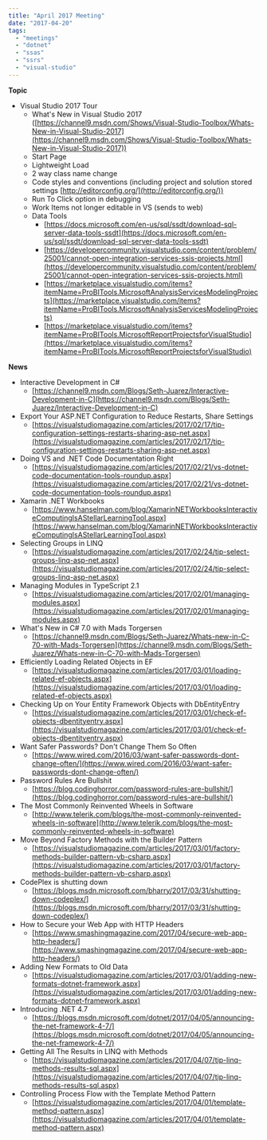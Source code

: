 ```yaml
---
title: "April 2017 Meeting"
date: "2017-04-20"
tags: 
  - "meetings"
  - "dotnet"
  - "ssas"
  - "ssrs"
  - "visual-studio"
---
```


**Topic**

- Visual Studio 2017 Tour
    - What's New in Visual Studio 2017 ([https://channel9.msdn.com/Shows/Visual-Studio-Toolbox/Whats-New-in-Visual-Studio-2017](https://channel9.msdn.com/Shows/Visual-Studio-Toolbox/Whats-New-in-Visual-Studio-2017))
    - Start Page
    - Lightweight Load
    - 2 way class name change
    - Code styles and conventions (including project and solution stored settings [http://editorconfig.org/](http://editorconfig.org/))
    - Run To Click option in debugging
    - Work Items not longer editable in VS (sends to web)
    - Data Tools
        - [https://docs.microsoft.com/en-us/sql/ssdt/download-sql-server-data-tools-ssdt](https://docs.microsoft.com/en-us/sql/ssdt/download-sql-server-data-tools-ssdt)
        - [https://developercommunity.visualstudio.com/content/problem/25001/cannot-open-integration-services-ssis-projects.html](https://developercommunity.visualstudio.com/content/problem/25001/cannot-open-integration-services-ssis-projects.html)
        - [https://marketplace.visualstudio.com/items?itemName=ProBITools.MicrosoftAnalysisServicesModelingProjects](https://marketplace.visualstudio.com/items?itemName=ProBITools.MicrosoftAnalysisServicesModelingProjects)
        - [https://marketplace.visualstudio.com/items?itemName=ProBITools.MicrosoftReportProjectsforVisualStudio](https://marketplace.visualstudio.com/items?itemName=ProBITools.MicrosoftReportProjectsforVisualStudio)

**News**

- Interactive Development in C#
    - [https://channel9.msdn.com/Blogs/Seth-Juarez/Interactive-Development-in-C](https://channel9.msdn.com/Blogs/Seth-Juarez/Interactive-Development-in-C)
- Export Your ASP.NET Configuration to Reduce Restarts, Share Settings
    - [https://visualstudiomagazine.com/articles/2017/02/17/tip-configuration-settings-restarts-sharing-asp-net.aspx](https://visualstudiomagazine.com/articles/2017/02/17/tip-configuration-settings-restarts-sharing-asp-net.aspx)
- Doing VS and .NET Code Documentation Right
    - [https://visualstudiomagazine.com/articles/2017/02/21/vs-dotnet-code-documentation-tools-roundup.aspx](https://visualstudiomagazine.com/articles/2017/02/21/vs-dotnet-code-documentation-tools-roundup.aspx)
- Xamarin .NET Workbooks
    - [https://www.hanselman.com/blog/XamarinNETWorkbooksInteractiveComputingIsAStellarLearningTool.aspx](https://www.hanselman.com/blog/XamarinNETWorkbooksInteractiveComputingIsAStellarLearningTool.aspx)
- Selecting Groups in LINQ
    - [https://visualstudiomagazine.com/articles/2017/02/24/tip-select-groups-linq-asp-net.aspx](https://visualstudiomagazine.com/articles/2017/02/24/tip-select-groups-linq-asp-net.aspx)
- Managing Modules in TypeScript 2.1
    - [https://visualstudiomagazine.com/articles/2017/02/01/managing-modules.aspx](https://visualstudiomagazine.com/articles/2017/02/01/managing-modules.aspx)
- What's New in C# 7.0 with Mads Torgersen
    - [https://channel9.msdn.com/Blogs/Seth-Juarez/Whats-new-in-C-70-with-Mads-Torgersen](https://channel9.msdn.com/Blogs/Seth-Juarez/Whats-new-in-C-70-with-Mads-Torgersen)
- Efficiently Loading Related Objects in EF
    - [https://visualstudiomagazine.com/articles/2017/03/01/loading-related-ef-objects.aspx](https://visualstudiomagazine.com/articles/2017/03/01/loading-related-ef-objects.aspx)
- Checking Up on Your Entity Framework Objects with DbEntityEntry
    - [https://visualstudiomagazine.com/articles/2017/03/01/check-ef-objects-dbentityentry.aspx](https://visualstudiomagazine.com/articles/2017/03/01/check-ef-objects-dbentityentry.aspx)
- Want Safer Passwords? Don't Change Them So Often
    - [https://www.wired.com/2016/03/want-safer-passwords-dont-change-often/](https://www.wired.com/2016/03/want-safer-passwords-dont-change-often/)
- Password Rules Are Bullshit
    - [https://blog.codinghorror.com/password-rules-are-bullshit/](https://blog.codinghorror.com/password-rules-are-bullshit/)
- The Most Commonly Reinvented Wheels in Software
    - [http://www.telerik.com/blogs/the-most-commonly-reinvented-wheels-in-software](http://www.telerik.com/blogs/the-most-commonly-reinvented-wheels-in-software)
- Move Beyond Factory Methods with the Builder Pattern
    - [https://visualstudiomagazine.com/articles/2017/03/01/factory-methods-builder-pattern-vb-csharp.aspx](https://visualstudiomagazine.com/articles/2017/03/01/factory-methods-builder-pattern-vb-csharp.aspx)
- CodePlex is shutting down
    - [https://blogs.msdn.microsoft.com/bharry/2017/03/31/shutting-down-codeplex/](https://blogs.msdn.microsoft.com/bharry/2017/03/31/shutting-down-codeplex/)
- How to Secure your Web App with HTTP Headers
    - [https://www.smashingmagazine.com/2017/04/secure-web-app-http-headers/](https://www.smashingmagazine.com/2017/04/secure-web-app-http-headers/)
- Adding New Formats to Old Data
    - [https://visualstudiomagazine.com/articles/2017/03/01/adding-new-formats-dotnet-framework.aspx](https://visualstudiomagazine.com/articles/2017/03/01/adding-new-formats-dotnet-framework.aspx)
- Introducing .NET 4.7
    - [https://blogs.msdn.microsoft.com/dotnet/2017/04/05/announcing-the-net-framework-4-7/](https://blogs.msdn.microsoft.com/dotnet/2017/04/05/announcing-the-net-framework-4-7/)
- Getting All The Results in LINQ with Methods
    - [https://visualstudiomagazine.com/articles/2017/04/07/tip-linq-methods-results-sql.aspx](https://visualstudiomagazine.com/articles/2017/04/07/tip-linq-methods-results-sql.aspx)
- Controlling Process Flow with the Template Method Pattern
    - [https://visualstudiomagazine.com/articles/2017/04/01/template-method-pattern.aspx](https://visualstudiomagazine.com/articles/2017/04/01/template-method-pattern.aspx)
